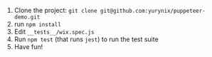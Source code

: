 1. Clone the project:
`git clone git@github.com:yurynix/puppeteer-demo.git`
2. run `npm install`
3. Edit `__tests__/wix.spec.js`
4. Run `npm test` (that runs `jest`) to run the test suite
5. Have fun!
